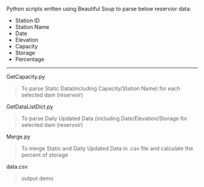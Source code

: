 Python scripts written using Beautiful Soup to parse below reservior data:

* Station ID
* Station Name
* Date
* Elevation
* Capacity
* Storage
* Percentage

***
GetCapacity.py
> To parse Static Data(including Capacity/Station Name) for each selected dam (reservoir)

GetDataListDict.py
> To parse Daily Updated Data (including Date/Elevation/Storage for selected dam (reservoir)

Merge.py
> To merge Static and Daily Updated Data in .csv file and calculate the percent of storage

data.csv
> output demo
